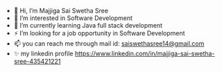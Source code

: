 - 👋 Hi, I’m Majjiga Sai Swetha Sree
- 👀 I’m interested in Software Development
- 🌱 I’m currently learning Java full stack development
- ⚡ I’m looking for a job  opportunity in Software Development
- 📫 you can reach me through mail id: saiswethasree14@gmail.com
- ✨ my linkedin profile https://www.linkedin.com/in/majjiga-sai-swetha-sree-435421221

<!---
Saiswethasree/Saiswethasree is a ✨ special ✨ repository because its `README.md` (this file) appears on your GitHub profile.
You can click the Preview link to take a look at your changes.
--->

